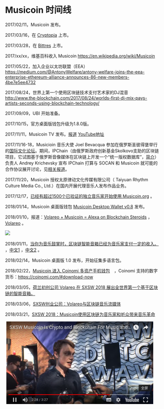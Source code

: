 # Musicoin 时间线

2017/02/11，Musicoin 发布。

2017/03/16，在 [Cryptopia](https://www.cryptopia.co.nz/Exchange/?market=MUSIC_BTC) 上市。 

2017/03/28，在 [Bittres](https://bittrex.com/Market/Index?MarketName=BTC-MUSIC) 上市。

2017/xx/xx，维基百科收入 Musicoin https://en.wikipedia.org/wiki/Musicoin

2017/05/22，加入企业以太坊联盟（EEA）https://medium.com/@AntonyWelfare/antony-welfare-joins-the-eea-enterprise-ethereum-alliance-announces-86-new-members-4be7e5ee4732

2017/08/24，世界上第一个使用区块链技术支付艺术家的DJ混音 http://www.the-blockchain.com/2017/08/24/worlds-first-dj-mix-pays-artists-seconds-using-blockchain-technology/ 

2017/09/09，UBI 开始准备。

2017/10/15，官方桌面版钱包升级为1.8.0版。

2017/11/11，Musicoin TV 发布。[报道](https://medium.com/@musicoin/official-musicoin-tv-channel-8e0bc3a2995e)  [YouTube地址](https://www.youtube.com/channel/UCLSaD00Q0CjP1b24InfyOcg)

2017/11/16-18，Musicioin 音乐大使 Joel Bevacqua 参加在俄罗斯圣彼得堡举行的[国际文化论坛](https://new.culturalforum.ru)。期间，IPChain（由俄罗斯政府创新基金Skolkovo支助的区块链项目，它试图基于俄罗斯音像媒体在区块链上开发一个“统一版权数据库”，[简介](http://www.wanbizu.com/blockchain/201705229813.html)）负责人 Andrey Krichevsky 宣布 IPChain 打算与 SOCAN 和 Musicoin 就可能的合作协议展开讨论，见[相关报道](https://www.theharddata.com/2017/11/20/russias-ipchain-to-work-with-musicoin/)。

2017/11/20，Musicoin 授权太原律动文化传媒有限公司（ Taiyuan Rhythm Culture Media Co., Ltd.）在国内开展代理音乐人发布作品业务。

2017/12/17，[已经有超过1500个已验证的独立音乐家开始使用 Musicoin.org](https://medium.com/@musicoin/over-1500-verified-independent-musicians-bands-and-labels-now-use-musicoin-a87cfb1f2b1f) 。

2018/01/14，Musicoin 桌面版钱包 [Musicoin Desktop Wallet v0.8](https://github.com/Musicoin/desktop/releases/tag/0.8) 发布。

2018/01/10，报道：[Volareo + Musicoin = Alexa on Blockchain Steroids](https://www.huffingtonpost.com/entry/volareo-musicoin-alexa-on-blockchain-steroids_us_5a55c4ace4b0baa6abf162ba) ，[Volareo](http://volareo.live/) 。

​	<img src="https://img.huffingtonpost.com/asset/5a55cae71d000014005c330c.jpg" width="480">

2018/01/11，[当你为音乐鼓掌时，区块链智能音箱已经为音乐家支付一定的收入。](https://www.digitalmusicnews.com/2018/01/11/volareo-blockchain-smart-speaker/) ，[中文1](http://www.jiemian.com/article/1956277.html)  ，[中文2](http://t.cj.sina.com.cn/articles/view/6459777181/18108609d001004g53) 。

2018/02/14，Musicoin 桌面版 1.0 发布，开始征集多语言包。

2018/02/22，[Musicoin 进入 Coinomi 多资产手机钱包](https://medium.com/@musicoin/musicoin-added-to-coinomi-multi-asset-mobile-wallet-eb9bd3d77d66)　，Coinomi 支持的数字货币：https://coinomi.com/#download-now

2018/03/05，[荷兰初创公司 Volareo 在 SXSW 2018 展出全世界第一个基于区块链的智能音箱。](http://www.nibletz.com/events/sxsw/dutch-volareo)

2018/03/06，[SXSW创业公司：Volareo与区块链音乐流媒体](http://www.ovdream.com/create/news/info/id/2018030611170906e1f9b994304f68ab.shtml)

2018/03/21，[SXSW 2018：Musicoin使用区块链为音乐家和听众带来音乐革命](http://www.nibletz.com/events/sxsw/musicoin-interview)

​	<img src="img/2018-03-23 01-07-47.png" width="480">